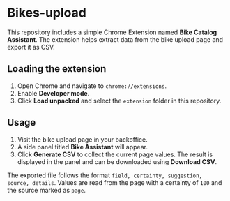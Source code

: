 # Bikes-upload

This repository includes a simple Chrome Extension named **Bike Catalog Assistant**. The extension helps extract data from the bike upload page and export it as CSV.

## Loading the extension

1. Open Chrome and navigate to `chrome://extensions`.
2. Enable **Developer mode**.
3. Click **Load unpacked** and select the `extension` folder in this repository.

## Usage

1. Visit the bike upload page in your backoffice.
2. A side panel titled **Bike Assistant** will appear.
3. Click **Generate CSV** to collect the current page values. The result is
   displayed in the panel and can be downloaded using **Download CSV**.

The exported file follows the format `field, certainty, suggestion, source, details`. Values are read from the page with a certainty of `100` and the source marked as `page`.
